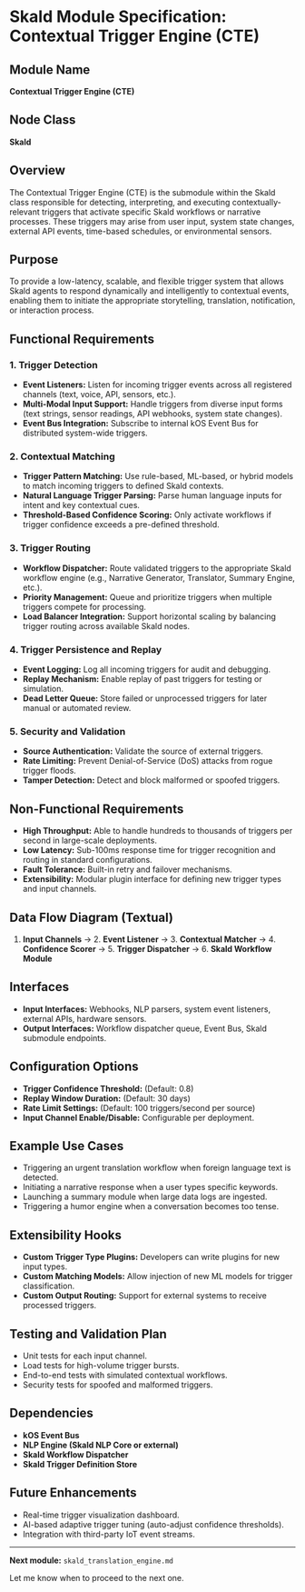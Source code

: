 # Skald Module Specification: Contextual Trigger Engine (CTE)

## Module Name
**Contextual Trigger Engine (CTE)**

## Node Class
**Skald**

## Overview
The Contextual Trigger Engine (CTE) is the submodule within the Skald class responsible for detecting, interpreting, and executing contextually-relevant triggers that activate specific Skald workflows or narrative processes. These triggers may arise from user input, system state changes, external API events, time-based schedules, or environmental sensors.

## Purpose
To provide a low-latency, scalable, and flexible trigger system that allows Skald agents to respond dynamically and intelligently to contextual events, enabling them to initiate the appropriate storytelling, translation, notification, or interaction process.

## Functional Requirements

### 1. Trigger Detection
- **Event Listeners:** Listen for incoming trigger events across all registered channels (text, voice, API, sensors, etc.).
- **Multi-Modal Input Support:** Handle triggers from diverse input forms (text strings, sensor readings, API webhooks, system state changes).
- **Event Bus Integration:** Subscribe to internal kOS Event Bus for distributed system-wide triggers.

### 2. Contextual Matching
- **Trigger Pattern Matching:** Use rule-based, ML-based, or hybrid models to match incoming triggers to defined Skald contexts.
- **Natural Language Trigger Parsing:** Parse human language inputs for intent and key contextual cues.
- **Threshold-Based Confidence Scoring:** Only activate workflows if trigger confidence exceeds a pre-defined threshold.

### 3. Trigger Routing
- **Workflow Dispatcher:** Route validated triggers to the appropriate Skald workflow engine (e.g., Narrative Generator, Translator, Summary Engine, etc.).
- **Priority Management:** Queue and prioritize triggers when multiple triggers compete for processing.
- **Load Balancer Integration:** Support horizontal scaling by balancing trigger routing across available Skald nodes.

### 4. Trigger Persistence and Replay
- **Event Logging:** Log all incoming triggers for audit and debugging.
- **Replay Mechanism:** Enable replay of past triggers for testing or simulation.
- **Dead Letter Queue:** Store failed or unprocessed triggers for later manual or automated review.

### 5. Security and Validation
- **Source Authentication:** Validate the source of external triggers.
- **Rate Limiting:** Prevent Denial-of-Service (DoS) attacks from rogue trigger floods.
- **Tamper Detection:** Detect and block malformed or spoofed triggers.

## Non-Functional Requirements
- **High Throughput:** Able to handle hundreds to thousands of triggers per second in large-scale deployments.
- **Low Latency:** Sub-100ms response time for trigger recognition and routing in standard configurations.
- **Fault Tolerance:** Built-in retry and failover mechanisms.
- **Extensibility:** Modular plugin interface for defining new trigger types and input channels.

## Data Flow Diagram (Textual)
1. **Input Channels** → 2. **Event Listener** → 3. **Contextual Matcher** → 4. **Confidence Scorer** → 5. **Trigger Dispatcher** → 6. **Skald Workflow Module**

## Interfaces
- **Input Interfaces:** Webhooks, NLP parsers, system event listeners, external APIs, hardware sensors.
- **Output Interfaces:** Workflow dispatcher queue, Event Bus, Skald submodule endpoints.

## Configuration Options
- **Trigger Confidence Threshold:** (Default: 0.8)
- **Replay Window Duration:** (Default: 30 days)
- **Rate Limit Settings:** (Default: 100 triggers/second per source)
- **Input Channel Enable/Disable:** Configurable per deployment.

## Example Use Cases
- Triggering an urgent translation workflow when foreign language text is detected.
- Initiating a narrative response when a user types specific keywords.
- Launching a summary module when large data logs are ingested.
- Triggering a humor engine when a conversation becomes too tense.

## Extensibility Hooks
- **Custom Trigger Type Plugins:** Developers can write plugins for new input types.
- **Custom Matching Models:** Allow injection of new ML models for trigger classification.
- **Custom Output Routing:** Support for external systems to receive processed triggers.

## Testing and Validation Plan
- Unit tests for each input channel.
- Load tests for high-volume trigger bursts.
- End-to-end tests with simulated contextual workflows.
- Security tests for spoofed and malformed triggers.

## Dependencies
- **kOS Event Bus**
- **NLP Engine (Skald NLP Core or external)**
- **Skald Workflow Dispatcher**
- **Skald Trigger Definition Store**

## Future Enhancements
- Real-time trigger visualization dashboard.
- AI-based adaptive trigger tuning (auto-adjust confidence thresholds).
- Integration with third-party IoT event streams.

---

**Next module:** `skald_translation_engine.md`

Let me know when to proceed to the next one.

